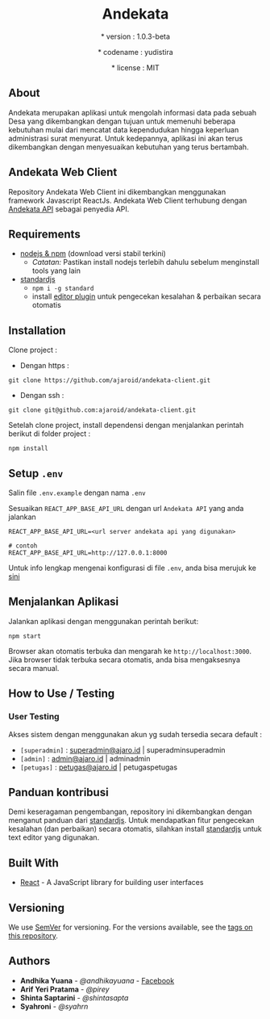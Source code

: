 
<h1 align="center">Andekata</h1>
<p align="center">* version : 1.0.3-beta</p>
<p align="center">* codename : yudistira</p>
<p align="center">* license : MIT</p>

## About

Andekata merupakan aplikasi untuk mengolah informasi data pada sebuah Desa yang dikembangkan dengan tujuan untuk memenuhi beberapa kebutuhan mulai dari mencatat data kependudukan hingga keperluan administrasi surat menyurat. Untuk kedepannya, aplikasi ini akan terus dikembangkan dengan menyesuaikan kebutuhan yang terus bertambah.

## Andekata Web Client

Repository Andekata Web Client ini dikembangkan menggunakan framework Javascript ReactJs. Andekata Web Client terhubung dengan [Andekata API](https://github.com/ajaroid/andekata-api) sebagai penyedia API.

## Requirements

* [nodejs & npm](https://nodejs.org) (download versi stabil terkini)
    - *Catatan:* Pastikan install nodejs terlebih dahulu sebelum menginstall tools yang lain
* [standardjs](https://standardjs.com)
    - `npm i -g standard`
    - install [editor plugin](https://standardjs.com/#are-there-text-editor-plugins) untuk pengecekan kesalahan & perbaikan secara otomatis

## Installation

Clone project :

* Dengan https :

```
git clone https://github.com/ajaroid/andekata-client.git
```

* Dengan ssh :

```
git clone git@github.com:ajaroid/andekata-client.git
```

Setelah clone project, install dependensi dengan menjalankan perintah berikut di folder project :
```
npm install
```

## Setup `.env`

Salin file `.env.example` dengan nama `.env`

Sesuaikan `REACT_APP_BASE_API_URL` dengan url `Andekata API` yang anda jalankan

```
REACT_APP_BASE_API_URL=<url server andekata api yang digunakan>

# contoh
REACT_APP_BASE_API_URL=http://127.0.0.1:8000
```

Untuk info lengkap mengenai konfigurasi di file `.env`, anda bisa merujuk ke [sini](https://github.com/facebookincubator/create-react-app/blob/master/packages/react-scripts/template/README.md#adding-custom-environment-variables)


## Menjalankan Aplikasi

Jalankan aplikasi dengan menggunakan perintah berikut:

```
npm start
```

Browser akan otomatis terbuka dan mengarah ke `http://localhost:3000`. Jika browser tidak terbuka secara otomatis, anda bisa mengaksesnya secara manual.

## How to Use / Testing

### User Testing

Akses sistem dengan menggunakan akun yg sudah tersedia secara default :

- `[superadmin]` : superadmin@ajaro.id | superadminsuperadmin
- `[admin]` : admin@ajaro.id | adminadmin
- `[petugas]` : petugas@ajaro.id | petugaspetugas


## Panduan kontribusi

Demi keseragaman pengembangan, repository ini dikembangkan dengan menganut panduan dari [standardjs](https://standardjs.com/rules.html).
Untuk mendapatkan fitur pengecekan kesalahan (dan perbaikan) secara otomatis, silahkan install [standardjs](https://standardjs.com/#are-there-text-editor-plugins) untuk text editor yang digunakan.

## Built With

* [React](https://reactjs.org/) - A JavaScript library for building user interfaces

## Versioning

We use [SemVer](http://semver.org/) for versioning. For the versions available, see the [tags on this repository](https://gitlab.com/ajaro-id/simdes/simdes-api/tags).

## Authors

* **Andhika Yuana** - *@andhikayuana* - [Facebook](https://www.facebook.com/yuana.andhika)
* **Arif Yeri Pratama** - *@pirey*
* **Shinta Saptarini** - *@shintasapta*
* **Syahroni** - *@syahrn*
